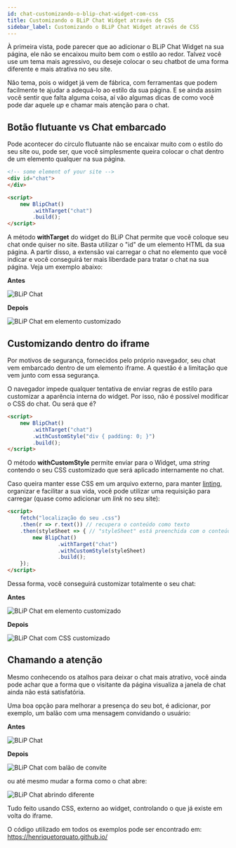 ```yaml
---
id: chat-customizando-o-blip-chat-widget-com-css
title: Customizando o BLiP Chat Widget através de CSS
sidebar_label: Customizando o BLiP Chat Widget através de CSS
---
```


À primeira vista, pode parecer que ao adicionar o BLiP Chat Widget na sua página, ele não se encaixou muito bem com o estilo ao redor. Talvez você use um tema mais agressivo, ou deseje colocar o seu chatbot de uma forma diferente e mais atrativa no seu site.

Não tema, pois o widget já vem de fábrica, com ferramentas que podem facilmente te ajudar a adequá-lo ao estilo da sua página. E se ainda assim você sentir que falta alguma coisa, aí vão algumas dicas de como você pode dar aquele *up* e chamar mais atenção para o chat.

## Botão flutuante vs Chat embarcado

Pode acontecer do círculo flutuante não se encaixar muito com o estilo do seu site ou, pode ser, que você simplesmente queira colocar o chat dentro de um elemento qualquer na sua página.

```html
<!-- some element of your site -->
<div id="chat">
</div>

<script>
    new BlipChat()
        .withTarget("chat")
        .build();
</script>
```

A método **withTarget** do widget do BLiP Chat permite que você coloque seu chat onde quiser no site. Basta utilizar o "id" de um elemento HTML da sua página. A partir disso, a extensão vai carregar o chat no elemento que você indicar e você conseguirá ter mais liberdade para tratar o chat na sua página. Veja um exemplo abaixo:

**Antes**

![BLiP Chat](/img/practice/blip-chat/chat-customizando-o-blip-chat-widget-com-css-1.png)

**Depois**

![BLiP Chat em elemento customizado](/img/practice/blip-chat/chat-customizando-o-blip-chat-widget-com-css-1.png)

## Customizando dentro do iframe

Por motivos de segurança, fornecidos pelo próprio navegador, seu chat vem embarcado dentro de um elemento iframe. A questão é a limitação que vem junto com essa segurança.

O navegador impede qualquer tentativa de enviar regras de estilo para customizar a aparência interna do widget. Por isso, não é possível modificar o CSS do chat. Ou será que é?

```html
<script>
    new BlipChat()
        .withTarget("chat")
        .withCustomStyle("div { padding: 0; }")
        .build();
</script>
```

O método **withCustomStyle** permite enviar para o Widget, uma *string* contendo o seu CSS customizado que será aplicado internamente no chat.

Caso queira manter esse CSS em um arquivo externo, para manter [linting](https://stackoverflow.com/questions/8503559/what-is-linting), organizar e facilitar a sua vida, você pode utilizar uma requisição para carregar (quase como adicionar um *link* no seu site):

```html
<script>
    fetch("localização do seu .css")
    .then(r => r.text()) // recupera o conteúdo como texto
    .then(styleSheet => { // "styleSheet" está preenchida com o conteúdo do arquivo
        new BlipChat()
                .withTarget("chat")
                .withCustomStyle(styleSheet)
                .build();
    });          
</script>
```

Dessa forma, você conseguirá customizar totalmente o seu chat:

**Antes**

![BLiP Chat em elemento customizado](/img/practice/blip-chat/chat-customizando-o-blip-chat-widget-com-css-2.png)

**Depois**

![BLiP Chat com CSS customizado](/img/practice/blip-chat/chat-customizando-o-blip-chat-widget-com-css-3.png)

## Chamando a atenção

Mesmo conhecendo os atalhos para deixar o chat mais atrativo, você ainda pode achar que a forma que o visitante da página visualiza a janela de chat ainda não está satisfatória.

Uma boa opção para melhorar a presença do seu bot, é adicionar, por exemplo, um balão com uma mensagem convidando o usuário:

**Antes**

![BLiP Chat](/img/practice/blip-chat/chat-customizando-o-blip-chat-widget-com-css-4.png)

**Depois**

![BLiP Chat com balão de convite](/img/practice/blip-chat/chat-customizando-o-blip-chat-widget-com-css-5.png)

ou até mesmo mudar a forma como o chat abre:

![BLiP Chat abrindo diferente](/img/practice/blip-chat/chat-customizando-o-blip-chat-widget-com-css-6.gif)

Tudo feito usando CSS, externo ao widget, controlando o que já existe em volta do iframe.

O código utilizado em todos os exemplos pode ser encontrado em: <https://henriquetorquato.github.io/>

